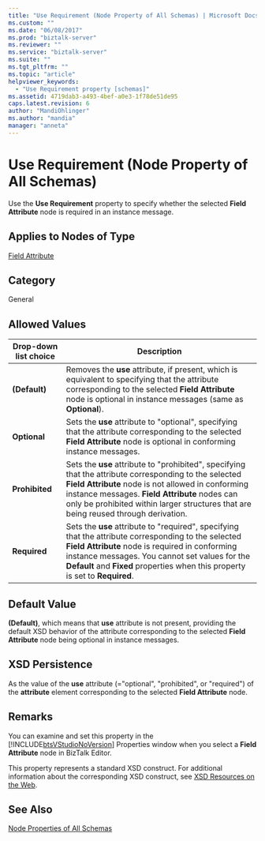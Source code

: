 ```yaml
---
title: "Use Requirement (Node Property of All Schemas) | Microsoft Docs"
ms.custom: ""
ms.date: "06/08/2017"
ms.prod: "biztalk-server"
ms.reviewer: ""
ms.service: "biztalk-server"
ms.suite: ""
ms.tgt_pltfrm: ""
ms.topic: "article"
helpviewer_keywords: 
  - "Use Requirement property [schemas]"
ms.assetid: 4719dab3-a493-4bef-a0e3-1f78de51de95
caps.latest.revision: 6
author: "MandiOhlinger"
ms.author: "mandia"
manager: "anneta"
---
```

# Use Requirement (Node Property of All Schemas)
Use the **Use Requirement** property to specify whether the selected **Field Attribute** node is required in an instance message.  
  
## Applies to Nodes of Type  
 [Field Attribute](../core/field-attribute-node-properties.md)  
  
## Category  
 General  
  
## Allowed Values  
  
|Drop-down list choice|Description|  
|----------------------------|-----------------|  
|**(Default)**|Removes the **use** attribute, if present, which is equivalent to specifying that the attribute corresponding to the selected **Field Attribute** node is optional in instance messages (same as **Optional**).|  
|**Optional**|Sets the **use** attribute to "optional", specifying that the attribute corresponding to the selected **Field Attribute** node is optional in conforming instance messages.|  
|**Prohibited**|Sets the **use** attribute to "prohibited", specifying that the attribute corresponding to the selected **Field Attribute** node is not allowed in conforming instance messages. **Field Attribute** nodes can only be prohibited within larger structures that are being reused through derivation.|  
|**Required**|Sets the **use** attribute to "required", specifying that the attribute corresponding to the selected **Field Attribute** node is required in conforming instance messages. You cannot set values for the **Default** and **Fixed** properties when this property is set to **Required**.|  
  
## Default Value  
 **(Default)**, which means that **use** attribute is not present, providing the default XSD behavior of the attribute corresponding to the selected **Field Attribute** node being optional in instance messages.  
  
## XSD Persistence  
 As the value of the **use** attribute (="optional", "prohibited", or "required") of the **attribute** element corresponding to the selected **Field Attribute** node.  
  
## Remarks  
 You can examine and set this property in the [!INCLUDE[btsVStudioNoVersion](../includes/btsvstudionoversion-md.md)] Properties window when you select a **Field Attribute** node in BizTalk Editor.  
  
 This property represents a standard XSD construct. For additional information about the corresponding XSD construct, see [XSD Resources on the Web](../core/xsd-resources-on-the-web.md).  
  
## See Also  
 [Node Properties of All Schemas](../core/node-properties-of-all-schemas.md)